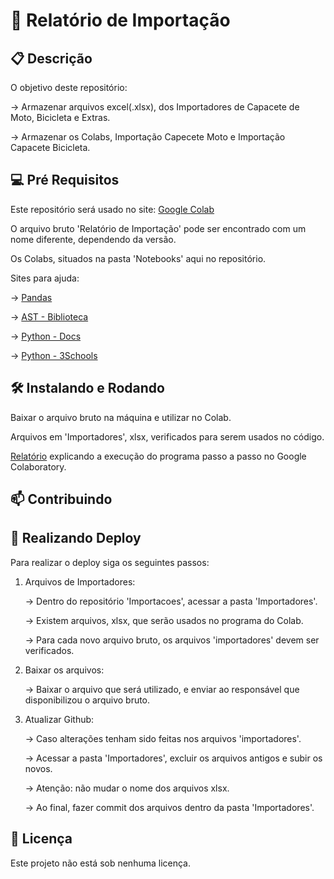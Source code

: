 # 🚀 Relatório de Importação


## 📋 Descrição

O objetivo deste repositório:

-> Armazenar arquivos excel(.xlsx), dos Importadores de Capacete de Moto, Bicicleta e Extras.

-> Armazenar os Colabs, Importação Capecete Moto e Importação Capacete Bicicleta.
 
## 💻 Pré Requisitos

Este repositório será usado no site: [Google Colab](https://colab.research.google.com/)

O arquivo bruto 'Relatório de Importação' pode ser encontrado com um nome diferente, dependendo da versão.

Os Colabs, situados na pasta 'Notebooks' aqui no repositório.

Sites para ajuda: 

-> [Pandas](https://pandas.pydata.org/docs/index.html)

-> [AST - Biblioteca](https://docs.python.org/3/library/ast.html)

-> [Python - Docs](https://docs.python.org/3/)

-> [Python - 3Schools](https://www.w3schools.com/python/default.asp)

## 🛠️ Instalando e Rodando

Baixar o arquivo bruto na máquina e utilizar no Colab.

Arquivos em 'Importadores', xlsx, verificados para serem usados no código.

[Relatório](https://github.com/starplast/Importacoes/blob/main/Passo%20a%20Passo%20-%20Google%20Colaboratory.docx) explicando a execução do programa passo a passo no Google Colaboratory. 

## 📫 Contribuindo


## 🏁 Realizando Deploy

Para realizar o deploy siga os seguintes passos:

1. Arquivos de Importadores:
   
   -> Dentro do repositório 'Importacoes', acessar a pasta 'Importadores'.
   
   -> Existem arquivos, xlsx, que serão usados no programa do Colab.
   
   -> Para cada novo arquivo bruto, os arquivos 'importadores' devem ser verificados.
   
2. Baixar os arquivos:
   
   -> Baixar o arquivo que será utilizado, e enviar ao responsável que disponibilizou o arquivo bruto.
   
3. Atualizar Github:

   -> Caso alterações tenham sido feitas nos arquivos 'importadores'.
   
   -> Acessar a pasta 'Importadores', excluir os arquivos antigos e subir os novos.
   
   -> Atenção: não mudar o nome dos arquivos xlsx.
   
   -> Ao final, fazer commit dos arquivos dentro da pasta 'Importadores'.

## 📜 Licença 

Este projeto não está sob nenhuma licença.


